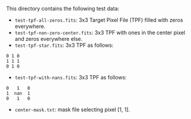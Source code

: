 This directory contains the following test data:

* `test-tpf-all-zeros.fits`: 3x3 Target Pixel File (TPF) filled with zeros everywhere.
* `test-tpf-non-zero-center.fits`: 3x3 TPF with ones in the center pixel and zeros everywhere else.
* `test-tpf-star.fits`: 3x3 TPF as follows:
```
0 1 0
1 1 1
0 1 0
```
* `test-tpf-with-nans.fits`: 3x3 TPF as follows:
```
0   1   0
1  nan  1
0   1   0
```
* `center-mask.txt`: mask file selecting pixel [1, 1].
